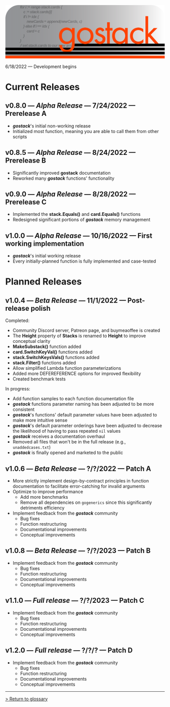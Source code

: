 ![Banner](../images/gostack_SmallerTransparent.png)

 6/18/2022 — Development begins

 <h1>Current Releases</h1>

 <h2><b>v0.8.0</b> — <i>Alpha Release</i> — 7/24/2022 — Prerelease A</h2>

* ***gostack***'s initial non-working release
* Initialized most function, meaning you are able to call them from other scripts

 <h2><b>v0.8.5</b> — <i>Alpha Release</i> — 8/24/2022 — Prerelease B</h2>

* Significantly improved **gostack** documentation
* Reworked many ***gostack*** functions' functionality

 <h2><b>v0.9.0</b> — <i>Alpha Release</i> — 8/28/2022 — Prerelease C</h2>

* Implemented the **stack.Equals()** and **card.Equals()** functions
* Redesigned significant portions of ***gostack*** memory management

 <h2><b>v1.0.0</b> — <i>Alpha Release</i> — 10/16/2022 — First working implementation</h2>

* ***gostack***'s initial working release
* Every initially-planned function is fully implemented and case-tested

 <h1>Planned Releases</h1>

 <h2><b>v1.0.4</b> — <i>Beta Release</i> — 11/1/2022 — Post-release polish</h2>

Completed:
* Community Discord server, Patreon page, and buymeaoffee is created
* The **Height** property of **Stacks** is renamed to **Height** to improve conceptual clarity
* **MakeSubstack()** function added
* **card.SwitchKeyVal()** functions added
* **stack.SwitchKeysVals()** functions added
* **stack.Filter()** functions added
* Allow simplified Lambda function parameterizations
* Added more DEFEREFERENCE options for improved flexibility
* Created benchmark tests

In progress:
* Add function samples to each function documentation file
* ***gostack*** functions parameter naming has been adjusted to be more consistent
* ***gostack***'s functions' default parameter values have been adjusted to make more intuitive sense
* ***gostack***'s default parameter orderings have been adjusted to decrease the likelihood of having to pass repeated `nil` values
* ***gostack*** receives a documentation overhaul
* Removed all files that won't be in the full release (e.g., `unaddedcases.txt`)
* ***gostack*** is finally opened and marketed to the public

 <h2><b>v1.0.6</b> — <i>Beta Release</i> — ?/?/2022 — Patch A</h2>

* More strictly implement design-by-contract principles in function documentation to facilitate error-catching for invalid arguments
* Optimize to improve performance
  * Add more benchmarks
  * Remove all dependencies on `gogenerics` since this significantly detriments efficiency
* Implement feedback from the ***gostack*** community
    * Bug fixes
    * Function restructuring
    * Documentational improvements
    * Conceptual improvements

 <h2><b>v1.0.8</b> — <i>Beta Release</i> — ?/?/2023 — Patch B</h2>

* Implement feedback from the ***gostack*** community
    * Bug fixes
    * Function restructuring
    * Documentational improvements
    * Conceptual improvements

 <h2><b>v1.1.0</b> — <i>Full release</i> — ?/?/2023 — Patch C</h2>

* Implement feedback from the ***gostack*** community
    * Bug fixes
    * Function restructuring
    * Documentational improvements
    * Conceptual improvements

 <h2><b>v1.2.0</b> — <i>Full release</i> — ?/?/? — Patch D</h2>

* Implement feedback from the ***gostack*** community
    * Bug fixes
    * Function restructuring
    * Documentational improvements
    * Conceptual improvements

---

 [> Return to glossary](../README.md)
